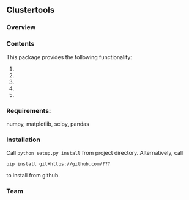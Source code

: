 

## Clustertools

### Overview

### Contents
This package provides the following functionality:

1.  
2.  
3.  
4.  
5.  

### Requirements:
numpy, matplotlib, scipy, pandas


### Installation
Call
```python setup.py install```
from project directory. Alternatively, call
```
pip install git+https://github.com/???
``` 
to install from github.

### Team
